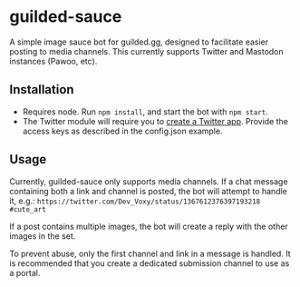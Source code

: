 # guilded-sauce

A simple image sauce bot for guilded.gg, designed to facilitate easier posting to media channels. This currently supports Twitter and Mastodon instances (Pawoo, etc).

## Installation

* Requires node. Run `npm install`, and start the bot with `npm start`.
* The Twitter module will require you to [create a Twitter app](https://developer.twitter.com/en). Provide the access keys as described in the config.json example.

## Usage

Currently, guilded-sauce only supports media channels. If a chat message containing both a link and channel is posted, the bot will attempt to handle it, e.g.: `https://twitter.com/Dev_Voxy/status/1367612376397193218 #cute_art`

If a post contains multiple images, the bot will create a reply with the other images in the set.

To prevent abuse, only the first channel and link in a message is handled. It is recommended that you create a dedicated submission channel to use as a portal.
